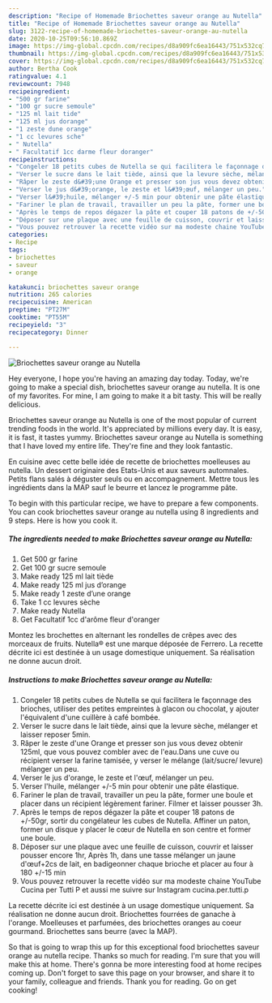 ```yaml
---
description: "Recipe of Homemade Briochettes saveur orange au Nutella"
title: "Recipe of Homemade Briochettes saveur orange au Nutella"
slug: 3122-recipe-of-homemade-briochettes-saveur-orange-au-nutella
date: 2020-10-25T09:56:10.869Z
image: https://img-global.cpcdn.com/recipes/d8a909fc6ea16443/751x532cq70/briochettes-saveur-orange-au-nutella-photo-principale-de-la-recette.jpg
thumbnail: https://img-global.cpcdn.com/recipes/d8a909fc6ea16443/751x532cq70/briochettes-saveur-orange-au-nutella-photo-principale-de-la-recette.jpg
cover: https://img-global.cpcdn.com/recipes/d8a909fc6ea16443/751x532cq70/briochettes-saveur-orange-au-nutella-photo-principale-de-la-recette.jpg
author: Bertha Cook
ratingvalue: 4.1
reviewcount: 7948
recipeingredient:
- "500 gr farine"
- "100 gr sucre semoule"
- "125 ml lait tide"
- "125 ml jus dorange"
- "1 zeste dune orange"
- "1 cc levures sche"
- " Nutella"
- " Facultatif 1cc darme fleur doranger"
recipeinstructions:
- "Congeler 18 petits cubes de Nutella se qui facilitera le façonnage des brioches, utiliser des petites empreintes à glacon ou chocolat, y ajouter l&#39;équivalent d&#39;une cuillère à café bombée."
- "Verser le sucre dans le lait tiède, ainsi que la levure sèche, mélanger et laisser reposer 5min."
- "Râper le zeste d&#39;une Orange et presser son jus vous devez obtenir 125ml, que vous pouvez combler avec de l&#39;eau.Dans une cuve ou récipient verser la farine tamisée, y verser le mélange (lait/sucre/ levure) mélanger un peu."
- "Verser le jus d&#39;orange, le zeste et l&#39;œuf, mélanger un peu."
- "Verser l&#39;huile, mélanger +/-5 min pour obtenir une pâte élastique."
- "Fariner le plan de travail, travailler un peu la pâte, former une boule et placer dans un récipient légèrement fariner. Filmer et laisser pousser 3h."
- "Après le temps de repos dégazer la pâte et couper 18 patons de +/-50gr, sortir du congélateur les cubes de Nutella. Affiner un paton, former un disque y placer le cœur de Nutella en son centre et former une boule."
- "Déposer sur une plaque avec une feuille de cuisson, couvrir et laisser pousser encore 1hr, Après 1h, dans une tasse mélanger un jaune d&#39;œuf+2cs de lait, en badigeonner chaque brioche et placer au four à 180 +/-15 min"
- "Vous pouvez retrouver la recette vidéo sur ma modeste chaine YouTube Cucina per Tutti P et aussi me suivre sur Instagram cucina.per.tutti.p"
categories:
- Recipe
tags:
- briochettes
- saveur
- orange

katakunci: briochettes saveur orange 
nutrition: 265 calories
recipecuisine: American
preptime: "PT27M"
cooktime: "PT55M"
recipeyield: "3"
recipecategory: Dinner

---
```



![Briochettes saveur orange au Nutella](https://img-global.cpcdn.com/recipes/d8a909fc6ea16443/751x532cq70/briochettes-saveur-orange-au-nutella-photo-principale-de-la-recette.jpg)

Hey everyone, I hope you're having an amazing day today. Today, we're going to make a special dish, briochettes saveur orange au nutella. It is one of my favorites. For mine, I am going to make it a bit tasty. This will be really delicious.

Briochettes saveur orange au Nutella is one of the most popular of current trending foods in the world. It's appreciated by millions every day. It is easy, it is fast, it tastes yummy. Briochettes saveur orange au Nutella is something that I have loved my entire life. They're fine and they look fantastic.

En cuisine avec cette belle idée de recette de briochettes moelleuses au nutella. Un dessert originaire des Etats-Unis et aux saveurs automnales. Petits flans salés à déguster seuls ou en accompagnement. Mettre tous les ingrédients dans la MAP sauf le beurre et lancez le programme pâte.


To begin with this particular recipe, we have to prepare a few components. You can cook briochettes saveur orange au nutella using 8 ingredients and 9 steps. Here is how you cook it.

<!--inarticleads1-->

##### The ingredients needed to make Briochettes saveur orange au Nutella:

1. Get 500 gr farine
1. Get 100 gr sucre semoule
1. Make ready 125 ml lait tiède
1. Make ready 125 ml jus d’orange
1. Make ready 1 zeste d’une orange
1. Take 1 cc levures sèche
1. Make ready  Nutella
1. Get  Facultatif 1cc d&#39;arôme fleur d&#39;oranger


Montez les brochettes en alternant les rondelles de crêpes avec des morceaux de fruits. Nutella® est une marque déposée de Ferrero. La recette décrite ici est destinée à un usage domestique uniquement. Sa réalisation ne donne aucun droit. 

<!--inarticleads2-->

##### Instructions to make Briochettes saveur orange au Nutella:

1. Congeler 18 petits cubes de Nutella se qui facilitera le façonnage des brioches, utiliser des petites empreintes à glacon ou chocolat, y ajouter l&#39;équivalent d&#39;une cuillère à café bombée.
1. Verser le sucre dans le lait tiède, ainsi que la levure sèche, mélanger et laisser reposer 5min.
1. Râper le zeste d&#39;une Orange et presser son jus vous devez obtenir 125ml, que vous pouvez combler avec de l&#39;eau.Dans une cuve ou récipient verser la farine tamisée, y verser le mélange (lait/sucre/ levure) mélanger un peu.
1. Verser le jus d&#39;orange, le zeste et l&#39;œuf, mélanger un peu.
1. Verser l&#39;huile, mélanger +/-5 min pour obtenir une pâte élastique.
1. Fariner le plan de travail, travailler un peu la pâte, former une boule et placer dans un récipient légèrement fariner. Filmer et laisser pousser 3h.
1. Après le temps de repos dégazer la pâte et couper 18 patons de +/-50gr, sortir du congélateur les cubes de Nutella. Affiner un paton, former un disque y placer le cœur de Nutella en son centre et former une boule.
1. Déposer sur une plaque avec une feuille de cuisson, couvrir et laisser pousser encore 1hr, Après 1h, dans une tasse mélanger un jaune d&#39;œuf+2cs de lait, en badigeonner chaque brioche et placer au four à 180 +/-15 min
1. Vous pouvez retrouver la recette vidéo sur ma modeste chaine YouTube Cucina per Tutti P et aussi me suivre sur Instagram cucina.per.tutti.p


La recette décrite ici est destinée à un usage domestique uniquement. Sa réalisation ne donne aucun droit. Briochettes fourrées de ganache à l&#39;orange. Moelleuses et parfumées, des briochettes oranges au coeur gourmand. Briochettes sans beurre (avec la MAP). 

So that is going to wrap this up for this exceptional food briochettes saveur orange au nutella recipe. Thanks so much for reading. I'm sure that you will make this at home. There's gonna be more interesting food at home recipes coming up. Don't forget to save this page on your browser, and share it to your family, colleague and friends. Thank you for reading. Go on get cooking!
